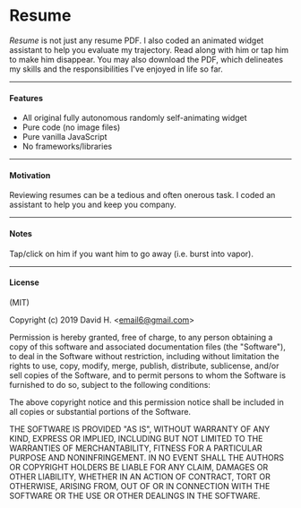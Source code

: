 # Resume
_Resume_ is not just any resume PDF. I also coded an animated widget assistant to help you evaluate my trajectory. Read along with him or tap him to make him disappear. You may also download the PDF, which delineates my skills and the responsibilities I've enjoyed in life so far.

_________________________

#### Features
- All original fully autonomous randomly self-animating widget
- Pure code (no image files)
- Pure vanilla JavaScript
- No frameworks/libraries
_________________________

#### Motivation
Reviewing resumes can be a tedious and often onerous task. I coded an assistant to help you and keep you company.
_________________________

#### Notes
Tap/click on him if you want him to go away (i.e. burst into vapor).
_________________________

#### License
(MIT)

Copyright (c) 2019 David H. &lt;email6@gmail.com&gt;

Permission is hereby granted, free of charge, to any person obtaining a copy of this software and associated documentation files (the "Software"), to deal in the Software without restriction, including without limitation the rights to use, copy, modify, merge, publish, distribute, sublicense, and/or sell copies of the Software, and to permit persons to whom the Software is furnished to do so, subject to the following conditions:

The above copyright notice and this permission notice shall be included in all copies or substantial portions of the Software.

THE SOFTWARE IS PROVIDED "AS IS", WITHOUT WARRANTY OF ANY KIND, EXPRESS OR IMPLIED, INCLUDING BUT NOT LIMITED TO THE WARRANTIES OF MERCHANTABILITY, FITNESS FOR A PARTICULAR PURPOSE AND NONINFRINGEMENT. IN NO EVENT SHALL THE AUTHORS OR COPYRIGHT HOLDERS BE LIABLE FOR ANY CLAIM, DAMAGES OR OTHER LIABILITY, WHETHER IN AN ACTION OF CONTRACT, TORT OR OTHERWISE, ARISING FROM, OUT OF OR IN CONNECTION WITH THE SOFTWARE OR THE USE OR OTHER DEALINGS IN THE SOFTWARE.
